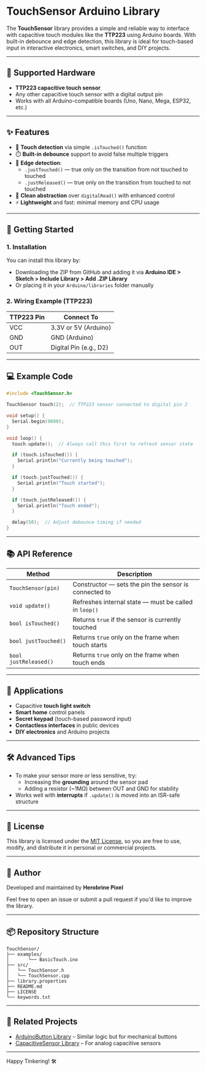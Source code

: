 # TouchSensor Arduino Library

The **TouchSensor** library provides a simple and reliable way to interface with capacitive touch modules like the **TTP223** using Arduino boards. With built-in debounce and edge detection, this library is ideal for touch-based input in interactive electronics, smart switches, and DIY projects.

---

## 🔧 Supported Hardware

- **TTP223 capacitive touch sensor**
- Any other capacitive touch sensor with a digital output pin
- Works with all Arduino-compatible boards (Uno, Nano, Mega, ESP32, etc.)

---

## ✨ Features

- 📲 **Touch detection** via simple `.isTouched()` function
- ⏱️ **Built-in debounce** support to avoid false multiple triggers
- 🔁 **Edge detection**:
  - `.justTouched()` — true only on the transition from not touched to touched
  - `.justReleased()` — true only on the transition from touched to not touched
- 🧠 **Clean abstraction** over `digitalRead()` with enhanced control
- ⚡ **Lightweight** and fast: minimal memory and CPU usage

---

## 🚀 Getting Started

### 1. **Installation**

You can install this library by:
- Downloading the ZIP from GitHub and adding it via **Arduino IDE > Sketch > Include Library > Add .ZIP Library**
- Or placing it in your `Arduino/libraries` folder manually

### 2. **Wiring Example (TTP223)**

| TTP223 Pin | Connect To        |
|------------|-------------------|
| VCC        | 3.3V or 5V (Arduino) |
| GND        | GND (Arduino)     |
| OUT        | Digital Pin (e.g., D2) |

---

## 💻 Example Code

```cpp
#include <TouchSensor.h>

TouchSensor touch(2);  // TTP223 sensor connected to digital pin 2

void setup() {
  Serial.begin(9600);
}

void loop() {
  touch.update();  // Always call this first to refresh sensor state

  if (touch.isTouched()) {
    Serial.println("Currently being touched");
  }

  if (touch.justTouched()) {
    Serial.println("Touch started");
  }

  if (touch.justReleased()) {
    Serial.println("Touch ended");
  }

  delay(50);  // Adjust debounce timing if needed
}
```

---

## 📚 API Reference

| Method              | Description |
|---------------------|-------------|
| `TouchSensor(pin)`  | Constructor — sets the pin the sensor is connected to |
| `void update()`     | Refreshes internal state — must be called in `loop()` |
| `bool isTouched()`  | Returns `true` if the sensor is currently touched |
| `bool justTouched()`| Returns `true` only on the frame when touch starts |
| `bool justReleased()`| Returns `true` only on the frame when touch ends |

---

## 🧪 Applications

- Capacitive **touch light switch**
- **Smart home** control panels
- **Secret keypad** (touch-based password input)
- **Contactless interfaces** in public devices
- **DIY electronics** and Arduino projects

---

## 🛠️ Advanced Tips

- To make your sensor more or less sensitive, try:
  - Increasing the **grounding** around the sensor pad
  - Adding a resistor (~1MΩ) between OUT and GND for stability
- Works well with **interrupts** if `.update()` is moved into an ISR-safe structure

---

## 📄 License

This library is licensed under the [MIT License](LICENSE), so you are free to use, modify, and distribute it in personal or commercial projects.

---

## 👤 Author

Developed and maintained by **Herobrine Pixel**

Feel free to open an issue or submit a pull request if you'd like to improve the library.

---

## 📦 Repository Structure

```
TouchSensor/
├── examples/             
│       └── BasicTouch.ino
├── src/
│   └── TouchSensor.h
│   └── TouchSensor.cpp
├── library.properties
├── README.md
├── LICENSE
└── keywords.txt
```

---

## 🔗 Related Projects

- [ArduinoButton Library](https://github.com/LennartHennigs/Button) – Similar logic but for mechanical buttons
- [CapacitiveSensor Library](https://playground.arduino.cc/Main/CapacitiveSensor/) – For analog capacitive sensors

---

Happy Tinkering! 🛠️
